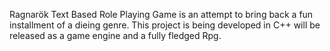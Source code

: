 Ragnarök Text Based Role Playing Game is an attempt to bring back a fun installment of a dieing genre. This project is being developed in C++ will be released as a game engine and a fully fledged Rpg.